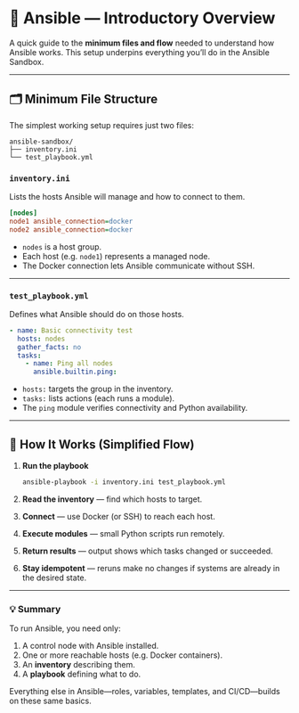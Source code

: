 # 🧩 Ansible — Introductory Overview

A quick guide to the **minimum files and flow** needed to understand how Ansible works.
This setup underpins everything you’ll do in the Ansible Sandbox.

---

## 🗂️ Minimum File Structure

The simplest working setup requires just two files:

```
ansible-sandbox/
├── inventory.ini
└── test_playbook.yml
```

### `inventory.ini`

Lists the hosts Ansible will manage and how to connect to them.

```ini
[nodes]
node1 ansible_connection=docker
node2 ansible_connection=docker
```

* `nodes` is a host group.
* Each host (e.g. `node1`) represents a managed node.
* The Docker connection lets Ansible communicate without SSH.

---

### `test_playbook.yml`

Defines what Ansible should do on those hosts.

```yaml
- name: Basic connectivity test
  hosts: nodes
  gather_facts: no
  tasks:
    - name: Ping all nodes
      ansible.builtin.ping:
```

* `hosts:` targets the group in the inventory.
* `tasks:` lists actions (each runs a module).
* The `ping` module verifies connectivity and Python availability.

---

## 🧠 How It Works (Simplified Flow)

1. **Run the playbook**

   ```bash
   ansible-playbook -i inventory.ini test_playbook.yml
   ```
2. **Read the inventory** — find which hosts to target.
3. **Connect** — use Docker (or SSH) to reach each host.
4. **Execute modules** — small Python scripts run remotely.
5. **Return results** — output shows which tasks changed or succeeded.
6. **Stay idempotent** — reruns make no changes if systems are already in the desired state.

---

### 💡 Summary

To run Ansible, you need only:

1. A control node with Ansible installed.
2. One or more reachable hosts (e.g. Docker containers).
3. An **inventory** describing them.
4. A **playbook** defining what to do.

Everything else in Ansible—roles, variables, templates, and CI/CD—builds on these same basics.

